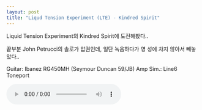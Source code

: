 ```yaml
---
layout: post
title: "Liqud Tension Experiment (LTE) - Kindred Spirit"
---
```


Liquid Tension Experiment의 Kindred Spirit에 도전해봤다..

끝부분 John Petrucci의 솔로가 압권인데, 일단 녹음하다가 영 성에 차지 않아서 빼놓았다..

Guitar: Ibanez RG450MH (Seymour Duncan 59/JB)
Amp Sim.: Line6 Toneport


<audio src="/assets/images/160bade21e82a65354f968e91ef4c048.mp3" controls preload></audio>



